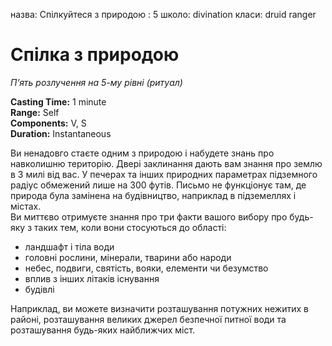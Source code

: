 назва: Спілкуйтеся з природою : 5 школо: divination класи: druid ranger

# Спілка з природою
_П’ять розлучення на 5-му рівні (ритуал)_

**Casting Time:** 1 minute    
**Range:** Self    
**Components:** V, S    
**Duration:** Instantaneous

Ви ненадовго стаєте одним з природою і набудете знань про навколишню територію. Двері заклинання дають вам знання про землю в 3 милі від вас. У печерах та інших природних параметрах підземного радіус обмежений лише на 300 футів. Письмо не функціонує там, де природа була замінена на будівництво, наприклад в підземеллях і містах.    
Ви миттєво отримуєте знання про три факти вашого вибору про будь-яку з таких тем, коли вони стосуються до області:

* ландшафт і тіла води
* головні рослини, мінерали, тварини або народи
* небес, подвиги, святість, вояки, елементи чи безумство
* вплив з інших літаків існування
* будівлі

Наприклад, ви можете визначити розташування потужних нежитих в районі, розташування великих джерел безпечної питної води та розташування будь-яких найближчих міст.